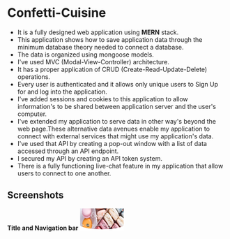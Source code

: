 # Confetti-Cuisine

* It is a fully designed web application using **MERN** stack.
* This application shows how to save application data through the minimum database theory needed to connect a database. 
* The data is organized using mongoose models. 
* I've used MVC (Modal-View-Controller) architecture. 
* It has a proper application of CRUD (Create-Read-Update-Delete) operations. 
* Every user is authenticated and it allows only unique users to Sign Up for and log into the application.
* I've added sessions and cookies to this application to allow information's to be shared between application server and the user's computer.
* I've extended my application to serve data in other way's beyond the web page.These alternative data avenues enable my application to connect with external services that might use my application's data.
* I've used that API by creating a pop-out window with a list of data accessed through an API endpoint. 
* I secured my API by creating an API token system.
* There is a fully functioning live-chat feature in my application that allow users to connect to one another.

## Screenshots

**Title and Navigation bar**
[<img src="/screenshots/Header.jpg" width="100" height="50"/>](/screenshots/Header.jpg)